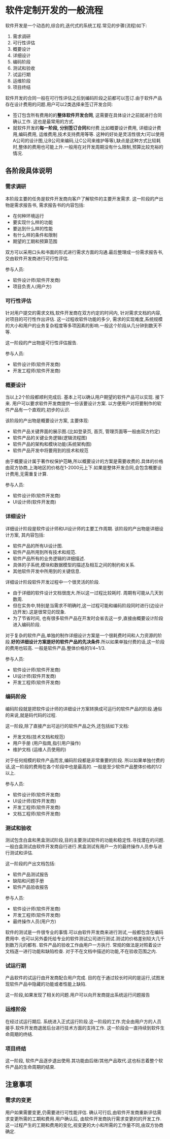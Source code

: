 # 软件定制开发的一般流程

软件开发是一个动态的,综合的,迭代式的系统工程.常见的步骤(流程)如下:

1. 需求调研
2. 可行性评估
3. 概要设计
4. 详细设计
5. 编码阶段
6. 测试和验收
7. 试运行期
8. 运维阶段
9. 项目终结

软件开发的合同一般在可行性评估之后到编码阶段之前都可以签订.由于软件产品存在设计费用的问题.用户可以2类选择来签订开发合同:

* 签订包含所有费用的的**整体软件开发合同**, 这需要在具体设计之前就进行合同确认工作. 这也是最常用的方式.
* 就软件开发的**每一阶段, 分别签订合同**和付费.比如概要设计费用, 详细设计费用,编码费用, 运维费用,技术支持费用等等. 这种的好处是灵活性很大(可以使用A公司的设计图,让B公司来编码,让C公司来维护等等),缺点是这种方式比较耗时,整体的费用也可能上升.一般用在对开发周期没有什么限制,预算比较充裕的情况.

## 各阶段具体说明

### 需求调研

本阶段主要的任务是软件开发商向客户了解软件的主要开发需求.
这一阶段的产出物是需求报告书, 需求报告书的内容包括:

* 在何种环境运行
* 要实现什么样的功能
* 要达到什么样的性能
* 有什么样的条件和限制
* 期望的工期和预算范围

双方可以采用口头和书面的形式进行需求方面的沟通.最后整理成一份需求报告书,交由软件开发商进行可行性评估.

参与人员:

* 软件设计师(软件开发商)
* 项目负责人(用户方)

### 可行性评估

针对用户提交的需求文档,软件开发商在双方约定的时间内, 针对需求文档的内容,对项目的可行性作出评估. 这一过程收软件功能的多少, 需求的实现难度,系统规模的大小和用户的业务复杂程度等多项因素的影响.一般这个阶段从几分钟到数天不等.

这一阶段的产出物是可行性评估报告.

参与人员:

* 软件设计师(软件开发商)
* 开发工程师(软件开发商)

### 概要设计

当以上2个阶段都顺利完成后. 基本上可以确认用户期望的软件产品可以实现. 接下来. 用户可以要求软件开发商提供一份该要设计方案. 以方便用户对将要制作的软件产品有一个直观的,初步的认识.

该阶段的产出物是概要设计方案, 主要体现:

* 软件产品关键界面的展示图.(比如登录页, 首页, 管理页面等一般由双方约定)
* 软件产品的关键业务逻辑(逻辑流程图)
* 软件产品的架构和模块功能(系统架构图)
* 软件产品开发中将要用到的技术和规范

由于概要设计属于著作权保护范畴,所以概要设计的方案是需要收费的.具体的价格由双方协商,上海地区的价格在1-2000元上下.如果是整体开发合同,会包含概要设计费用,无需重复计算.

参与人员:

* 软件设计师(软件开发商)
* UI设计师(软件开发商)

### 详细设计

详细设计阶段是软件设计师和UI设计师的主要工作周期.
该阶段的产出物是详细设计方案, 其内容包括:

* 软件产品的所有Ui设计图.
* 软件产品所用到所有技术和规范.
* 软件产品所有的业务逻辑的详细描述.
* 具体的子系统,模块和数据模型的描述及相互之间的制约和关系.
* 其他软件开发中所用到的关键信息.

详细设计阶段软件开发过程中一个很灵活的阶段. 

* 由于详细的软件设计文档很庞大.所以这一过程比较耗时. 周期有可能从几天到数周.
* 但在实务中,特别是当需求不明确时,这一过程可能和编码阶段同时进行(边设计边开发).这是很常见的现象.
* 为了节省时间, 也有很多软件产品在开发时会省去这一步,直接由概要设计阶段进入编码阶段.

对于复杂的软件产品,单独的制作详细设计方案是一个很耗费时间和人力资源的阶段.**好的详细设计方案是好的软件产品的先决条件**.所以如果单独付费的话,这一阶段的费用也较高. 一般是软件产品.整体价格的1/4~1/3.

参与人员:

* 软件设计师(软件开发商)
* UI设计师(软件开发商)
* 开发工程师(软件开发商)

### 编码阶段

编码阶段就是把软件设计师的详细设计方案转换成可运行的软件产品的阶段.通俗的来说,就是码代码的过程.

这一阶段,除了直接产出可运行的软件产品之外,还包括如下文档:

* 开发文档(技术文档和规范)
* 用户手册 (用户指南,指引用户操作)
* 维护文档 (运维人员使用的)

对于任何规模的软件产品而言,编码阶段都是非常重要的阶段. 所以如果单独付费的话,这一阶段的费用在各个阶段中也是最高的. 一般是至少软件产品整体价格的1/2以上.

参与人员:

* 软件设计师(软件开发商)
* UI设计师(软件开发商)
* 开发工程师(软件开发商)
* 文档工程师(软件开发商)

### 测试和验收

测试包含白盒和黑盒测试阶段,目的主要测试软件的功能和稳定性.寻找潜在的问题. 一般白盒测试由软件开发商自行进行.黑盒测试有用户一方的最终操作人员参与进行测试和评估.

这一阶段的产出文档包括:

* 软件产品测试报告
* 缺陷和问题手册
* 软件产品验收报告

参与人员:

* 软件设计师(软件开发商)
* 开发工程师(软件开发商)
* 最终操作人员(用户方)

软件的测试是一件很专业的事情.可以由软件开发商来进行测试,一般都包含在编码费用中. 也可以另外委托给专业的软件测试公司进行测试.测试的价格差别较大几千到数万元的都有. 
软件产品的验收工作由用户一方执行. 常规的做法是对照着设计文档逐一进行功能和缺陷检查. 对于不在文档中描述的功能,不在验收范围之内.

### 试运行期

产品软件的试运行由开发商配合用户完成. 目的在于通过较长时间的是运行,试图发现软件产品中隐藏的功能或者性能上缺陷.

这一阶段,如果发现了相关的问题.用户可以向开发商提出系统运行问题报告

### 运维阶段

在经过试运行期后. 系统进入正式运行阶段.这一阶段的工作.完全由用户方的人员接手.软件开发商退居后台进行技术方面的支持工作. 这一阶段会一直持续到软件生命周期的终结.

### 项目终结

这一阶段, 软件产品逐步退出使用.其功能由后继/其他产品取代.这也标志着整个软件产品的生命周期的结束.

## 注意事项

### 需求的变更

用户如果需要变更,仍需要进行可性能评估. 确认可行后,由软件开发商重新评估需求变更所需的工期和费用.用户确认后, 由软件开发商执行需求变更的的开发工作. 这一过程产生的工期和费用的变化,视变更的大小和所需的工作量不同,由双方协商确定.